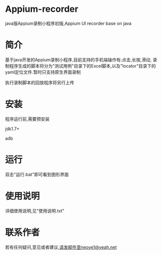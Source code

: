 # Appium-recorder
java版Appium录制小程序初版,Appium UI recorder base on java
# 简介
基于java开发的Appium录制小程序,目前支持的手机端操作有:点击,长按,滑动, 录制程序生成的脚本将分为"测试用例"目录下的Excel脚本,以及"locator"目录下的yaml定位文件.暂时只支持原生界面录制 

执行录制脚本的回放程序将另行上传
# 安装
程序运行前,需要预安装

jdk1.7+

adb
# 运行
双击"运行.bat"即可看到图形界面
# 使用说明
详细使用说明,见"使用说明.txt"
# 联系作者
若有任何疑问,意见或者建议,请发邮件至neoye1@yeah.net
